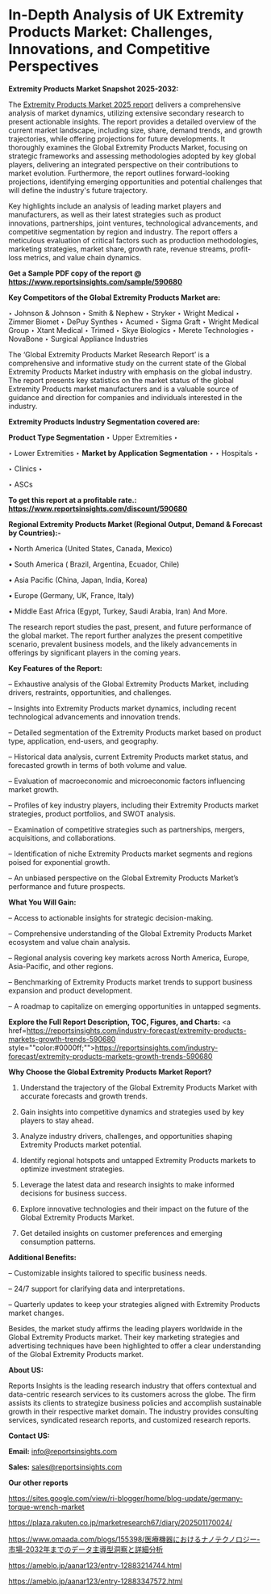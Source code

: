 # In-Depth Analysis of UK Extremity Products Market: Challenges, Innovations, and Competitive Perspectives

<strong>Extremity Products Market Snapshot 2025-2032:</strong>

The <a href=https://www.reportsinsights.com/sample/590680>Extremity Products Market 2025 report</a> delivers a comprehensive analysis of market dynamics, utilizing extensive secondary research to present actionable insights. The report provides a detailed overview of the current market landscape, including size, share, demand trends, and growth trajectories, while offering projections for future developments. It thoroughly examines the Global Extremity Products Market, focusing on strategic frameworks and assessing methodologies adopted by key global players, delivering an integrated perspective on their contributions to market evolution. Furthermore, the report outlines forward-looking projections, identifying emerging opportunities and potential challenges that will define the industry's future trajectory.

Key highlights include an analysis of leading market players and manufacturers, as well as their latest strategies such as product innovations, partnerships, joint ventures, technological advancements, and competitive segmentation by region and industry. The report offers a meticulous evaluation of critical factors such as production methodologies, marketing strategies, market share, growth rate, revenue streams, profit-loss metrics, and value chain dynamics.

<strong>Get a Sample PDF copy of the report @ <a href=https://www.reportsinsights.com/sample/590680 style=color:#0000ff;>https://www.reportsinsights.com/sample/590680</a></strong>

<strong>Key Competitors of the Global Extremity Products Market are:</strong>

‣ Johnson & Johnson
‣ Smith & Nephew
‣ Stryker
‣ Wright Medical
‣ Zimmer Biomet
‣ DePuy Synthes
‣ Acumed
‣ Sigma Graft
‣ Wright Medical Group
‣ Xtant Medical
‣ Trimed
‣ Skye Biologics
‣ Merete Technologies
‣ NovaBone
‣ Surgical Appliance Industries

The ‘Global Extremity Products Market Research Report’ is a comprehensive and informative study on the current state of the Global Extremity Products Market industry with emphasis on the global industry. The report presents key statistics on the market status of the global Extremity Products market manufacturers and is a valuable source of guidance and direction for companies and individuals interested in the industry.

<strong>Extremity Products Industry Segmentation covered are:</strong>

<strong>Product Type Segmentation</strong>
‣
Upper Extremities
‣ 

‣ Lower Extremities
‣ 
<strong>Market by Application Segmentation</strong>
‣
‣  Hospitals
‣ 

‣ Clinics
‣ 

‣ ASCs

<strong>To get this report at a profitable rate.: <a href=https://www.reportsinsights.com/discount/590680 style=color:#0000ff;>https://www.reportsinsights.com/discount/590680</a></strong>

<strong>Regional Extremity Products Market (Regional Output, Demand &amp; Forecast by Countries):-</strong>

• North America (United States, Canada, Mexico)

• South America ( Brazil, Argentina, Ecuador, Chile)

• Asia Pacific (China, Japan, India, Korea)

• Europe (Germany, UK, France, Italy)

• Middle East Africa (Egypt, Turkey, Saudi Arabia, Iran) And More.

The research report studies the past, present, and future performance of the global market. The report further analyzes the present competitive scenario, prevalent business models, and the likely advancements in offerings by significant players in the coming years.

<strong>Key Features of the Report:</strong>

– Exhaustive analysis of the Global Extremity Products Market, including drivers, restraints, opportunities, and challenges.

– Insights into Extremity Products market dynamics, including recent technological advancements and innovation trends.

– Detailed segmentation of the Extremity Products market based on product type, application, end-users, and geography.

– Historical data analysis, current Extremity Products market status, and forecasted growth in terms of both volume and value.

– Evaluation of macroeconomic and microeconomic factors influencing market growth.

– Profiles of key industry players, including their Extremity Products market strategies, product portfolios, and SWOT analysis.

– Examination of competitive strategies such as partnerships, mergers, acquisitions, and collaborations.

– Identification of niche Extremity Products market segments and regions poised for exponential growth.

– An unbiased perspective on the Global Extremity Products Market’s performance and future prospects.

<strong>What You Will Gain:</strong>

– Access to actionable insights for strategic decision-making.

– Comprehensive understanding of the Global Extremity Products Market ecosystem and value chain analysis.

– Regional analysis covering key markets across North America, Europe, Asia-Pacific, and other regions.

– Benchmarking of Extremity Products market trends to support business expansion and product development.

– A roadmap to capitalize on emerging opportunities in untapped segments.

<strong>Explore the Full Report Description, TOC, Figures, and Charts:</strong>
<a href=https://reportsinsights.com/industry-forecast/extremity-products-markets-growth-trends-590680 style=""color:#0000ff;"">https://reportsinsights.com/industry-forecast/extremity-products-markets-growth-trends-590680</a>

<strong>Why Choose the Global Extremity Products Market Report?</strong>

1. Understand the trajectory of the Global Extremity Products Market with accurate forecasts and growth trends.

2. Gain insights into competitive dynamics and strategies used by key players to stay ahead.

3. Analyze industry drivers, challenges, and opportunities shaping Extremity Products market potential.

4. Identify regional hotspots and untapped Extremity Products markets to optimize investment strategies.

5. Leverage the latest data and research insights to make informed decisions for business success.

6. Explore innovative technologies and their impact on the future of the Global Extremity Products Market.

7. Get detailed insights on customer preferences and emerging consumption patterns.

<strong>Additional Benefits:</strong>

– Customizable insights tailored to specific business needs.

– 24/7 support for clarifying data and interpretations.

– Quarterly updates to keep your strategies aligned with Extremity Products market changes.

Besides, the market study affirms the leading players worldwide in the Global Extremity Products market. Their key marketing strategies and advertising techniques have been highlighted to offer a clear understanding of the Global Extremity Products market.

<strong><strong>About US</strong>:</strong>

Reports Insights is the leading research industry that offers contextual and data-centric research services to its customers across the globe. The firm assists its clients to strategize business policies and accomplish sustainable growth in their respective market domain. The industry provides consulting services, syndicated research reports, and customized research reports.

<strong>Contact US:</strong>

<p class=><b>Email:</b> <a href=mailto:info@reportsinsights.com>info@reportsinsights.com</a></p>
<p class=><b>Sales:</b> <a href=mailto:sales@reportsinsights.com>sales@reportsinsights.com</a></p>

<strong>Our other reports</strong>

<a href=https://sites.google.com/view/ri-blogger/home/blog-update/germany-torque-wrench-market>https://sites.google.com/view/ri-blogger/home/blog-update/germany-torque-wrench-market</a>

<a href=https://plaza.rakuten.co.jp/marketresearch67/diary/202501170024/>https://plaza.rakuten.co.jp/marketresearch67/diary/202501170024/</a>

<a href=https://www.omaada.com/blogs/155398/医療機器におけるナノテクノロジー-市場-2032年までのデータ主導型洞察と詳細分析>https://www.omaada.com/blogs/155398/医療機器におけるナノテクノロジー-市場-2032年までのデータ主導型洞察と詳細分析</a>

<a href=https://ameblo.jp/aanar123/entry-12883214744.html>https://ameblo.jp/aanar123/entry-12883214744.html</a>

<a href=https://ameblo.jp/aanar123/entry-12883347572.html>https://ameblo.jp/aanar123/entry-12883347572.html</a>
